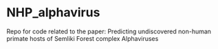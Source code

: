 # NHP_alphavirus
Repo for code related to the paper: Predicting undiscovered non-human primate hosts of Semliki Forest complex Alphaviruses
